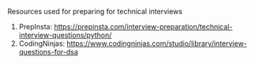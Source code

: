 Resources used for preparing for technical interviews
1. PrepInsta: https://prepinsta.com/interview-preparation/technical-interview-questions/python/
2. CodingNinjas: https://www.codingninjas.com/studio/library/interview-questions-for-dsa
